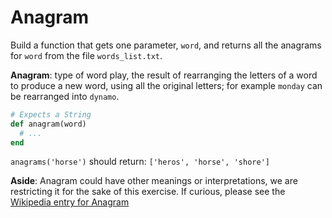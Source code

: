 # Anagram

Build a function that gets one parameter, `word`, and returns all the anagrams for `word` from the
file `words_list.txt`.

**Anagram**: type of word play, the result of rearranging the letters of a word to produce a new
word, using all the original letters; for example `monday` can be rearranged into `dynamo`.

```Ruby
# Expects a String
def anagram(word)
  # ...
end
```

`anagrams('horse')` should return: `['heros', 'horse', 'shore']`

**Aside**: Anagram could have other meanings or interpretations, we are restricting it for the sake
of this exercise. If curious, please see the
[Wikipedia entry for Anagram](https://en.wikipedia.org/wiki/Anagram)

